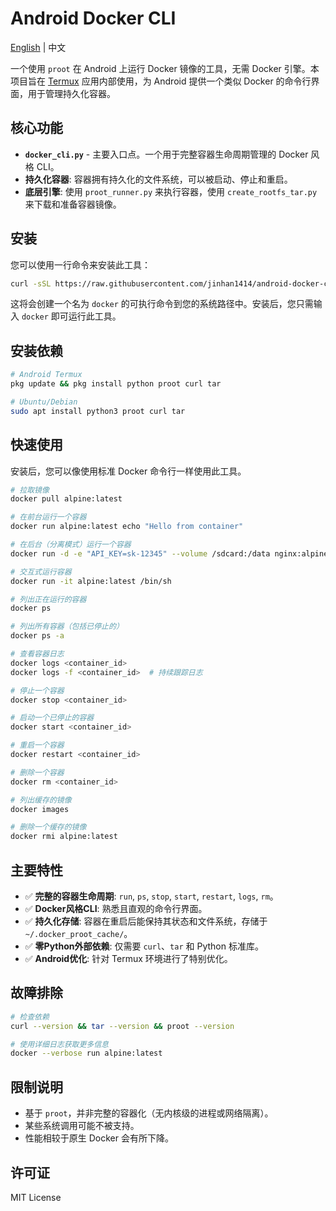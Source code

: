 # Android Docker CLI

[English](README.md) | 中文

一个使用 `proot` 在 Android 上运行 Docker 镜像的工具，无需 Docker 引擎。本项目旨在 [Termux](https://github.com/termux/termux-app) 应用内部使用，为 Android 提供一个类似 Docker 的命令行界面，用于管理持久化容器。

## 核心功能

- **`docker_cli.py`** - 主要入口点。一个用于完整容器生命周期管理的 Docker 风格 CLI。
- **持久化容器**: 容器拥有持久化的文件系统，可以被启动、停止和重启。
- **底层引擎**: 使用 `proot_runner.py` 来执行容器，使用 `create_rootfs_tar.py` 来下载和准备容器镜像。

## 安装

您可以使用一行命令来安装此工具：

```bash
curl -sSL https://raw.githubusercontent.com/jinhan1414/android-docker-cli/main/install.sh | sh
```

这将会创建一个名为 `docker` 的可执行命令到您的系统路径中。安装后，您只需输入 `docker` 即可运行此工具。

## 安装依赖

```bash
# Android Termux
pkg update && pkg install python proot curl tar

# Ubuntu/Debian
sudo apt install python3 proot curl tar
```

## 快速使用

安装后，您可以像使用标准 Docker 命令行一样使用此工具。

```bash
# 拉取镜像
docker pull alpine:latest

# 在前台运行一个容器
docker run alpine:latest echo "Hello from container"

# 在后台（分离模式）运行一个容器
docker run -d -e "API_KEY=sk-12345" --volume /sdcard:/data nginx:alpine

# 交互式运行容器
docker run -it alpine:latest /bin/sh

# 列出正在运行的容器
docker ps

# 列出所有容器（包括已停止的）
docker ps -a

# 查看容器日志
docker logs <container_id>
docker logs -f <container_id>  # 持续跟踪日志

# 停止一个容器
docker stop <container_id>

# 启动一个已停止的容器
docker start <container_id>

# 重启一个容器
docker restart <container_id>

# 删除一个容器
docker rm <container_id>

# 列出缓存的镜像
docker images

# 删除一个缓存的镜像
docker rmi alpine:latest
```

## 主要特性

- ✅ **完整的容器生命周期**: `run`, `ps`, `stop`, `start`, `restart`, `logs`, `rm`。
- ✅ **Docker风格CLI**: 熟悉且直观的命令行界面。
- ✅ **持久化存储**: 容器在重启后能保持其状态和文件系统，存储于 `~/.docker_proot_cache/`。
- ✅ **零Python外部依赖**: 仅需要 `curl`、`tar` 和 Python 标准库。
- ✅ **Android优化**: 针对 Termux 环境进行了特别优化。

## 故障排除

```bash
# 检查依赖
curl --version && tar --version && proot --version

# 使用详细日志获取更多信息
docker --verbose run alpine:latest
```

## 限制说明

- 基于 `proot`，并非完整的容器化（无内核级的进程或网络隔离）。
- 某些系统调用可能不被支持。
- 性能相较于原生 Docker 会有所下降。

## 许可证

MIT License
